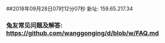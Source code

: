 ##2018年09月28日07时12分07秒 新址: 159.65.217.34
### 兔友常见问题及解答: https://github.com/wanggonging/d/blob/w/FAQ.md
